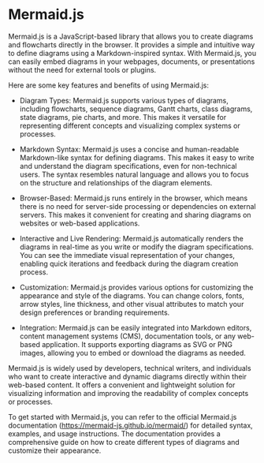 # Mermaid.js

Mermaid.js is a JavaScript-based library that allows you to create diagrams and flowcharts directly in the browser. It provides a simple and intuitive way to define diagrams using a Markdown-inspired syntax. With Mermaid.js, you can easily embed diagrams in your webpages, documents, or presentations without the need for external tools or plugins.

Here are some key features and benefits of using Mermaid.js:

* Diagram Types: Mermaid.js supports various types of diagrams, including flowcharts, sequence diagrams, Gantt charts, class diagrams, state diagrams, pie charts, and more. This makes it versatile for representing different concepts and visualizing complex systems or processes.

* Markdown Syntax: Mermaid.js uses a concise and human-readable Markdown-like syntax for defining diagrams. This makes it easy to write and understand the diagram specifications, even for non-technical users. The syntax resembles natural language and allows you to focus on the structure and relationships of the diagram elements.

* Browser-Based: Mermaid.js runs entirely in the browser, which means there is no need for server-side processing or dependencies on external servers. This makes it convenient for creating and sharing diagrams on websites or web-based applications.

* Interactive and Live Rendering: Mermaid.js automatically renders the diagrams in real-time as you write or modify the diagram specifications. You can see the immediate visual representation of your changes, enabling quick iterations and feedback during the diagram creation process.

* Customization: Mermaid.js provides various options for customizing the appearance and style of the diagrams. You can change colors, fonts, arrow styles, line thickness, and other visual attributes to match your design preferences or branding requirements.

* Integration: Mermaid.js can be easily integrated into Markdown editors, content management systems (CMS), documentation tools, or any web-based application. It supports exporting diagrams as SVG or PNG images, allowing you to embed or download the diagrams as needed.

Mermaid.js is widely used by developers, technical writers, and individuals who want to create interactive and dynamic diagrams directly within their web-based content. It offers a convenient and lightweight solution for visualizing information and improving the readability of complex concepts or processes.

To get started with Mermaid.js, you can refer to the official Mermaid.js documentation (https://mermaid-js.github.io/mermaid/) for detailed syntax, examples, and usage instructions. The documentation provides a comprehensive guide on how to create different types of diagrams and customize their appearance.